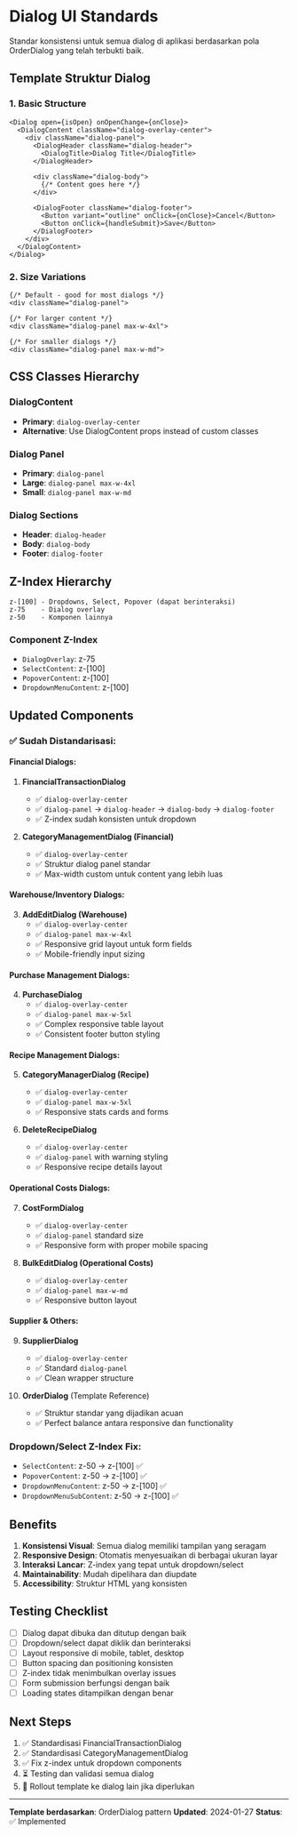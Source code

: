 # Dialog UI Standards

Standar konsistensi untuk semua dialog di aplikasi berdasarkan pola OrderDialog yang telah terbukti baik.

## Template Struktur Dialog

### 1. Basic Structure
```tsx
<Dialog open={isOpen} onOpenChange={onClose}>
  <DialogContent className="dialog-overlay-center">
    <div className="dialog-panel">
      <DialogHeader className="dialog-header">
        <DialogTitle>Dialog Title</DialogTitle>
      </DialogHeader>
      
      <div className="dialog-body">
        {/* Content goes here */}
      </div>
      
      <DialogFooter className="dialog-footer">
        <Button variant="outline" onClick={onClose}>Cancel</Button>
        <Button onClick={handleSubmit}>Save</Button>
      </DialogFooter>
    </div>
  </DialogContent>
</Dialog>
```

### 2. Size Variations
```tsx
{/* Default - good for most dialogs */}
<div className="dialog-panel">

{/* For larger content */}
<div className="dialog-panel max-w-4xl">

{/* For smaller dialogs */}
<div className="dialog-panel max-w-md">
```

## CSS Classes Hierarchy

### DialogContent
- **Primary**: `dialog-overlay-center`
- **Alternative**: Use DialogContent props instead of custom classes

### Dialog Panel
- **Primary**: `dialog-panel`
- **Large**: `dialog-panel max-w-4xl`
- **Small**: `dialog-panel max-w-md`

### Dialog Sections
- **Header**: `dialog-header`
- **Body**: `dialog-body`
- **Footer**: `dialog-footer`

## Z-Index Hierarchy

```
z-[100] - Dropdowns, Select, Popover (dapat berinteraksi)
z-75    - Dialog overlay
z-50    - Komponen lainnya
```

### Component Z-Index
- `DialogOverlay`: z-75
- `SelectContent`: z-[100]
- `PopoverContent`: z-[100]
- `DropdownMenuContent`: z-[100]

## Updated Components

### ✅ Sudah Distandarisasi:

#### Financial Dialogs:
1. **FinancialTransactionDialog**
   - ✅ `dialog-overlay-center`
   - ✅ `dialog-panel` → `dialog-header` → `dialog-body` → `dialog-footer`
   - ✅ Z-index sudah konsisten untuk dropdown

2. **CategoryManagementDialog (Financial)** 
   - ✅ `dialog-overlay-center` 
   - ✅ Struktur dialog panel standar
   - ✅ Max-width custom untuk content yang lebih luas

#### Warehouse/Inventory Dialogs:
3. **AddEditDialog (Warehouse)**
   - ✅ `dialog-overlay-center`
   - ✅ `dialog-panel max-w-4xl`
   - ✅ Responsive grid layout untuk form fields
   - ✅ Mobile-friendly input sizing

#### Purchase Management Dialogs:
4. **PurchaseDialog**
   - ✅ `dialog-overlay-center`
   - ✅ `dialog-panel max-w-5xl`
   - ✅ Complex responsive table layout
   - ✅ Consistent footer button styling

#### Recipe Management Dialogs:
5. **CategoryManagerDialog (Recipe)**
   - ✅ `dialog-overlay-center`
   - ✅ `dialog-panel max-w-5xl`
   - ✅ Responsive stats cards and forms

6. **DeleteRecipeDialog**
   - ✅ `dialog-overlay-center`
   - ✅ `dialog-panel` with warning styling
   - ✅ Responsive recipe details layout

#### Operational Costs Dialogs:
7. **CostFormDialog**
   - ✅ `dialog-overlay-center`
   - ✅ `dialog-panel` standard size
   - ✅ Responsive form with proper mobile spacing

8. **BulkEditDialog (Operational Costs)**
   - ✅ `dialog-overlay-center`
   - ✅ `dialog-panel max-w-md`
   - ✅ Responsive button layout

#### Supplier & Others:
9. **SupplierDialog**
   - ✅ `dialog-overlay-center`
   - ✅ Standard `dialog-panel`
   - ✅ Clean wrapper structure

10. **OrderDialog** (Template Reference)
    - ✅ Struktur standar yang dijadikan acuan
    - ✅ Perfect balance antara responsive dan functionality

### Dropdown/Select Z-Index Fix:
- `SelectContent`: z-50 → z-[100] ✅
- `PopoverContent`: z-50 → z-[100] ✅ 
- `DropdownMenuContent`: z-50 → z-[100] ✅
- `DropdownMenuSubContent`: z-50 → z-[100] ✅

## Benefits

1. **Konsistensi Visual**: Semua dialog memiliki tampilan yang seragam
2. **Responsive Design**: Otomatis menyesuaikan di berbagai ukuran layar
3. **Interaksi Lancar**: Z-index yang tepat untuk dropdown/select
4. **Maintainability**: Mudah dipelihara dan diupdate
5. **Accessibility**: Struktur HTML yang konsisten

## Testing Checklist

- [ ] Dialog dapat dibuka dan ditutup dengan baik
- [ ] Dropdown/select dapat diklik dan berinteraksi
- [ ] Layout responsive di mobile, tablet, desktop  
- [ ] Button spacing dan positioning konsisten
- [ ] Z-index tidak menimbulkan overlay issues
- [ ] Form submission berfungsi dengan baik
- [ ] Loading states ditampilkan dengan benar

## Next Steps

1. ✅ Standardisasi FinancialTransactionDialog 
2. ✅ Standardisasi CategoryManagementDialog
3. ✅ Fix z-index untuk dropdown components
4. ⏳ Testing dan validasi semua dialog
5. 🔄 Rollout template ke dialog lain jika diperlukan

---

**Template berdasarkan**: OrderDialog pattern
**Updated**: 2024-01-27
**Status**: ✅ Implemented
